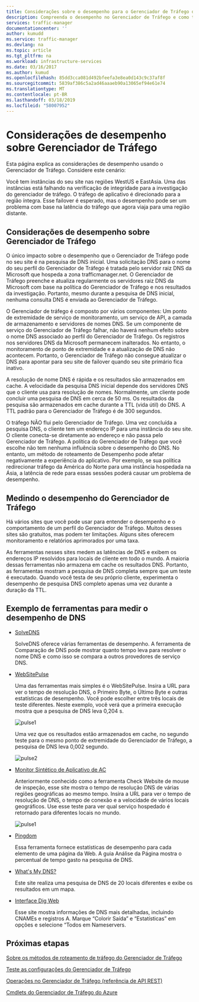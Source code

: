```yaml
---
title: Considerações sobre o desempenho para o Gerenciador de Tráfego do Azure | Microsoft Docs
description: Compreenda o desempenho no Gerenciador de Tráfego e como testar o desempenho de seu site ao usar o Gerenciador de Tráfego
services: traffic-manager
documentationcenter: ''
author: kumudd
ms.service: traffic-manager
ms.devlang: na
ms.topic: article
ms.tgt_pltfrm: na
ms.workload: infrastructure-services
ms.date: 03/16/2017
ms.author: kumud
ms.openlocfilehash: 85dd3cca081d492bfeefa3e8ea0d143c9c37af8f
ms.sourcegitcommit: 5839af386c5a2ad46aaaeb90a13065ef94e61e74
ms.translationtype: MT
ms.contentlocale: pt-BR
ms.lasthandoff: 03/18/2019
ms.locfileid: "58007952"
---
```

# <a name="performance-considerations-for-traffic-manager"></a>Considerações de desempenho sobre Gerenciador de Tráfego

Esta página explica as considerações de desempenho usando o Gerenciador de Tráfego. Considere este cenário:

Você tem instâncias do seu site nas regiões WestUS e EastAsia. Uma das instâncias está falhando na verificação de integridade para a investigação do gerenciador de tráfego. O tráfego de aplicativo é direcionado para a região íntegra. Esse failover é esperado, mas o desempenho pode ser um problema com base na latência do tráfego que agora viaja para uma região distante.

## <a name="performance-considerations-for-traffic-manager"></a>Considerações de desempenho sobre Gerenciador de Tráfego

O único impacto sobre o desempenho que o Gerenciador de Tráfego pode no seu site é na pesquisa de DNS inicial. Uma solicitação DNS para o nome do seu perfil do Gerenciador de Tráfego é tratada pelo servidor raiz DNS da Microsoft que hospeda a zona trafficmanager.net. O Gerenciador de Tráfego preenche e atualiza regularmente os servidores raiz DNS da Microsoft com base na política do Gerenciador de Tráfego e nos resultados da investigação. Portanto, mesmo durante a pesquisa de DNS inicial, nenhuma consulta DNS é enviada ao Gerenciador de Tráfego.

O Gerenciador de tráfego é composto por vários componentes: Um ponto de extremidade de serviço de monitoramento, um serviço de API, a camada de armazenamento e servidores de nomes DNS. Se um componente de serviço do Gerenciador de Tráfego falhar, não haverá nenhum efeito sobre o nome DNS associado ao perfil do Gerenciador de Tráfego. Os registros nos servidores DNS da Microsoft permanecem inalterados. No entanto, o monitoramento de ponto de extremidade e a atualização de DNS não acontecem. Portanto, o Gerenciador de Tráfego não consegue atualizar o DNS para apontar para seu site de failover quando seu site primário fica inativo.

A resolução de nome DNS é rápida e os resultados são armazenados em cache. A velocidade da pesquisa DNS inicial depende dos servidores DNS que o cliente usa para resolução de nomes. Normalmente, um cliente pode concluir uma pesquisa de DNS em cerca de 50 ms. Os resultados da pesquisa são armazenados em cache durante a TTL (vida útil) do DNS. A TTL padrão para o Gerenciador de Tráfego é de 300 segundos.

O tráfego NÃO flui pelo Gerenciador de Tráfego. Uma vez concluída a pesquisa DNS, o cliente tem um endereço IP para uma instância do seu site. O cliente conecta-se diretamente ao endereço e não passa pelo Gerenciador de Tráfego. A política do Gerenciador de Tráfego que você escolhe não tem nenhuma influência sobre o desempenho do DNS. No entanto, um método de roteamento de Desempenho pode afetar negativamente a experiência do aplicativo. Por exemplo, se sua política redirecionar tráfego da América do Norte para uma instância hospedada na Ásia, a latência de rede para essas sessões poderá causar um problema de desempenho.

## <a name="measuring-traffic-manager-performance"></a>Medindo o desempenho do Gerenciador de Tráfego

Há vários sites que você pode usar para entender o desempenho e o comportamento de um perfil do Gerenciador de Tráfego. Muitos desses sites são gratuitos, mas podem ter limitações. Alguns sites oferecem monitoramento e relatórios aprimorados por uma taxa.

As ferramentas nesses sites medem as latências de DNS e exibem os endereços IP resolvidos para locais de cliente em todo o mundo. A maioria dessas ferramentas não armazena em cache os resultados DNS. Portanto, as ferramentas mostram a pesquisa de DNS completa sempre que um teste é executado. Quando você testa de seu próprio cliente, experimenta o desempenho de pesquisa DNS completo apenas uma vez durante a duração da TTL.

## <a name="sample-tools-to-measure-dns-performance"></a>Exemplo de ferramentas para medir o desempenho de DNS

* [SolveDNS](https://www.solvedns.com/dns-comparison/)

    SolveDNS oferece várias ferramentas de desempenho. A ferramenta de Comparação de DNS pode mostrar quanto tempo leva para resolver o nome DNS e como isso se compara a outros provedores de serviço DNS.

* [WebSitePulse](https://www.websitepulse.com/help/tools.php)

    Uma das ferramentas mais simples é o WebSitePulse. Insira a URL para ver o tempo de resolução DNS, o Primeiro Byte, o Último Byte e outras estatísticas de desempenho. Você pode escolher entre três locais de teste diferentes. Neste exemplo, você verá que a primeira execução mostra que a pesquisa de DNS leva 0,204 s.

    ![pulse1](./media/traffic-manager-performance-considerations/traffic-manager-web-site-pulse.png)

    Uma vez que os resultados estão armazenados em cache, no segundo teste para o mesmo ponto de extremidade do Gerenciador de Tráfego, a pesquisa de DNS leva 0,002 segundo.

    ![pulse2](./media/traffic-manager-performance-considerations/traffic-manager-web-site-pulse2.png)

* [Monitor Sintético de Aplicativo de AC](https://asm.ca.com/en/checkit.php)

    Anteriormente conhecido como a ferramenta Check Website de mouse de inspeção, esse site mostra o tempo de resolução DNS de várias regiões geográficas ao mesmo tempo. Insira a URL para ver o tempo de resolução de DNS, o tempo de conexão e a velocidade de vários locais geográficos. Use esse teste para ver qual serviço hospedado é retornado para diferentes locais no mundo.

    ![pulse1](./media/traffic-manager-performance-considerations/traffic-manager-web-site-watchmouse.png)

* [Pingdom](https://tools.pingdom.com/)

    Essa ferramenta fornece estatísticas de desempenho para cada elemento de uma página da Web. A guia Análise da Página mostra o percentual de tempo gasto na pesquisa de DNS.

* [What's My DNS?](https://www.whatsmydns.net/)

    Este site realiza uma pesquisa de DNS de 20 locais diferentes e exibe os resultados em um mapa.

* [Interface Dig Web](https://www.digwebinterface.com)

    Esse site mostra informações de DNS mais detalhadas, incluindo CNAMEs e registros A. Marque “Colorir Saída” e “Estatísticas” em opções e selecione “Todos em Nameservers.

## <a name="next-steps"></a>Próximas etapas

[Sobre os métodos de roteamento de tráfego do Gerenciador de Tráfego](traffic-manager-routing-methods.md)

[Teste as configurações do Gerenciador de Tráfego](traffic-manager-testing-settings.md)

[Operações no Gerenciador de Tráfego (referência de API REST)](https://go.microsoft.com/fwlink/?LinkId=313584)

[Cmdlets do Gerenciador de Tráfego do Azure](https://docs.microsoft.com/powershell/module/azurerm.trafficmanager)


